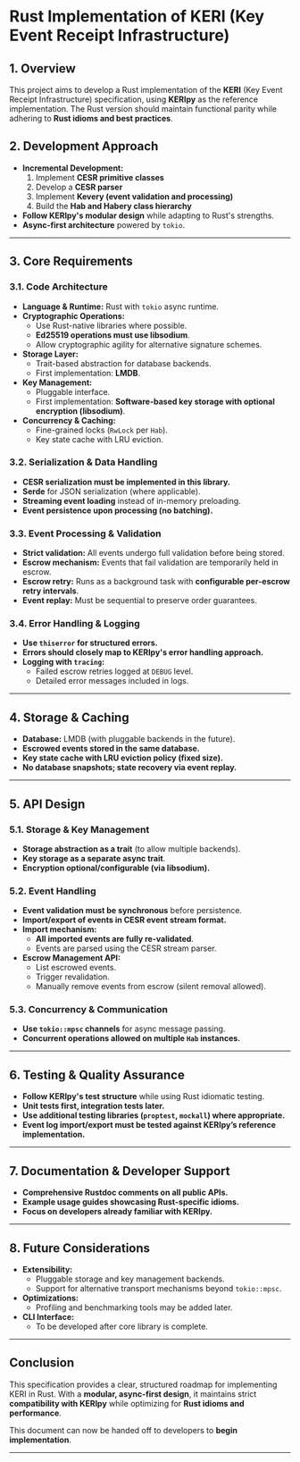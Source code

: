 # Rust Implementation of KERI (Key Event Receipt Infrastructure)

## 1. Overview
This project aims to develop a Rust implementation of the **KERI** (Key Event Receipt Infrastructure) specification, using **KERIpy** as the reference implementation. The Rust version should maintain functional parity while adhering to **Rust idioms and best practices**.

## 2. Development Approach
- **Incremental Development:**
    1. Implement **CESR primitive classes**
    2. Develop a **CESR parser**
    3. Implement **Kevery (event validation and processing)**
    4. Build the **Hab and Habery class hierarchy**
- **Follow KERIpy's modular design** while adapting to Rust's strengths.
- **Async-first architecture** powered by `tokio`.

---

## 3. Core Requirements

### 3.1. Code Architecture
- **Language & Runtime:** Rust with `tokio` async runtime.
- **Cryptographic Operations:**
    - Use Rust-native libraries where possible.
    - **Ed25519 operations must use libsodium**.
    - Allow cryptographic agility for alternative signature schemes.
- **Storage Layer:**
    - Trait-based abstraction for database backends.
    - First implementation: **LMDB**.
- **Key Management:**
    - Pluggable interface.
    - First implementation: **Software-based key storage with optional encryption (libsodium)**.
- **Concurrency & Caching:**
    - Fine-grained locks (`RwLock` per `Hab`).
    - Key state cache with LRU eviction.

### 3.2. Serialization & Data Handling
- **CESR serialization must be implemented in this library.**
- **Serde** for JSON serialization (where applicable).
- **Streaming event loading** instead of in-memory preloading.
- **Event persistence upon processing (no batching).**

### 3.3. Event Processing & Validation
- **Strict validation:** All events undergo full validation before being stored.
- **Escrow mechanism:** Events that fail validation are temporarily held in escrow.
- **Escrow retry:** Runs as a background task with **configurable per-escrow retry intervals**.
- **Event replay:** Must be sequential to preserve order guarantees.

### 3.4. Error Handling & Logging
- **Use `thiserror` for structured errors.**
- **Errors should closely map to KERIpy's error handling approach.**
- **Logging with `tracing`:**
    - Failed escrow retries logged at `DEBUG` level.
    - Detailed error messages included in logs.

---

## 4. Storage & Caching
- **Database:** LMDB (with pluggable backends in the future).
- **Escrowed events stored in the same database.**
- **Key state cache with LRU eviction policy (fixed size).**
- **No database snapshots; state recovery via event replay.**

---

## 5. API Design

### 5.1. Storage & Key Management
- **Storage abstraction as a trait** (to allow multiple backends).
- **Key storage as a separate async trait**.
- **Encryption optional/configurable (via libsodium).**

### 5.2. Event Handling
- **Event validation must be synchronous** before persistence.
- **Import/export of events in CESR event stream format.**
- **Import mechanism:**
    - **All imported events are fully re-validated**.
    - Events are parsed using the CESR stream parser.
- **Escrow Management API:**
    - List escrowed events.
    - Trigger revalidation.
    - Manually remove events from escrow (silent removal allowed).

### 5.3. Concurrency & Communication
- **Use `tokio::mpsc` channels** for async message passing.
- **Concurrent operations allowed on multiple `Hab` instances.**

---

## 6. Testing & Quality Assurance
- **Follow KERIpy's test structure** while using Rust idiomatic testing.
- **Unit tests first, integration tests later.**
- **Use additional testing libraries (`proptest`, `mockall`) where appropriate.**
- **Event log import/export must be tested against KERIpy’s reference implementation.**

---

## 7. Documentation & Developer Support
- **Comprehensive Rustdoc comments on all public APIs.**
- **Example usage guides showcasing Rust-specific idioms.**
- **Focus on developers already familiar with KERIpy.**

---

## 8. Future Considerations
- **Extensibility:**
    - Pluggable storage and key management backends.
    - Support for alternative transport mechanisms beyond `tokio::mpsc`.
- **Optimizations:**
    - Profiling and benchmarking tools may be added later.
- **CLI Interface:**
    - To be developed after core library is complete.

---

## Conclusion
This specification provides a clear, structured roadmap for implementing KERI in Rust. With a **modular, async-first design**, it maintains strict **compatibility with KERIpy** while optimizing for **Rust idioms and performance**.

This document can now be handed off to developers to **begin implementation**.

---
